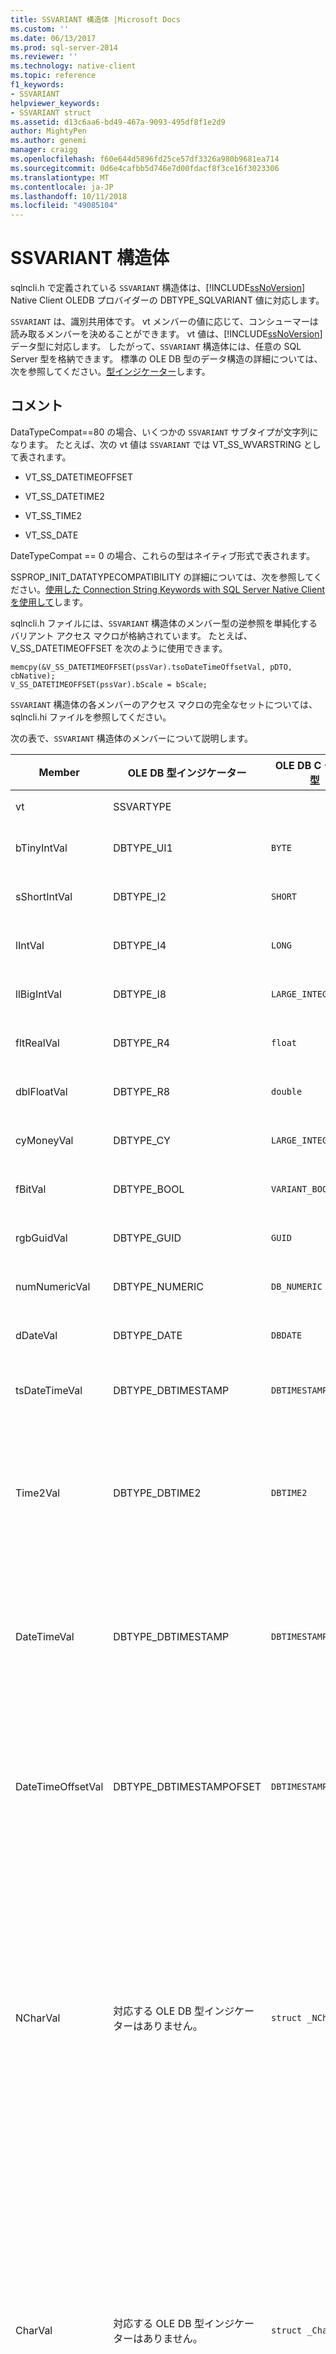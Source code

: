 ```yaml
---
title: SSVARIANT 構造体 |Microsoft Docs
ms.custom: ''
ms.date: 06/13/2017
ms.prod: sql-server-2014
ms.reviewer: ''
ms.technology: native-client
ms.topic: reference
f1_keywords:
- SSVARIANT
helpviewer_keywords:
- SSVARIANT struct
ms.assetid: d13c6aa6-bd49-467a-9093-495df8f1e2d9
author: MightyPen
ms.author: genemi
manager: craigg
ms.openlocfilehash: f60e644d5896fd25ce57df3326a980b9681ea714
ms.sourcegitcommit: 0d6e4cafbb5d746e7d00fdacf8f3ce16f3023306
ms.translationtype: MT
ms.contentlocale: ja-JP
ms.lasthandoff: 10/11/2018
ms.locfileid: "49085104"
---
```

# <a name="ssvariant-structure"></a>SSVARIANT 構造体
  sqlncli.h で定義されている `SSVARIANT` 構造体は、[!INCLUDE[ssNoVersion](../../includes/ssnoversion-md.md)] Native Client OLEDB プロバイダーの DBTYPE_SQLVARIANT 値に対応します。  
  
 `SSVARIANT` は、識別共用体です。 vt メンバーの値に応じて、コンシューマーは読み取るメンバーを決めることができます。 vt 値は、[!INCLUDE[ssNoVersion](../../includes/ssnoversion-md.md)] データ型に対応します。 したがって、`SSVARIANT` 構造体には、任意の SQL Server 型を格納できます。 標準の OLE DB 型のデータ構造の詳細については、次を参照してください。[型インジケーター](http://go.microsoft.com/fwlink/?LinkId=122171)します。  
  
## <a name="remarks"></a>コメント  
 DataTypeCompat==80 の場合、いくつかの `SSVARIANT` サブタイプが文字列になります。 たとえば、次の vt 値は `SSVARIANT` では VT_SS_WVARSTRING として表されます。  
  
-   VT_SS_DATETIMEOFFSET  
  
-   VT_SS_DATETIME2  
  
-   VT_SS_TIME2  
  
-   VT_SS_DATE  
  
 DateTypeCompat == 0 の場合、これらの型はネイティブ形式で表されます。  
  
 SSPROP_INIT_DATATYPECOMPATIBILITY の詳細については、次を参照してください。[使用した Connection String Keywords with SQL Server Native Client を使用して](../native-client/applications/using-connection-string-keywords-with-sql-server-native-client.md)します。  
  
 sqlncli.h ファイルには、`SSVARIANT` 構造体のメンバー型の逆参照を単純化するバリアント アクセス マクロが格納されています。 たとえば、V_SS_DATETIMEOFFSET を次のように使用できます。  
  
```  
memcpy(&V_SS_DATETIMEOFFSET(pssVar).tsoDateTimeOffsetVal, pDTO, cbNative);  
V_SS_DATETIMEOFFSET(pssVar).bScale = bScale;  
```  
  
 `SSVARIANT` 構造体の各メンバーのアクセス マクロの完全なセットについては、sqlncli.hi ファイルを参照してください。  
  
 次の表で、`SSVARIANT` 構造体のメンバーについて説明します。  
  
|Member|OLE DB 型インジケーター|OLE DB C データ型|vt の値|コメント|  
|------------|---------------------------|------------------------|--------------|--------------|  
|vt|SSVARTYPE|||`SSVARIANT` 構造体に格納される値の型を指定します。|  
|bTinyIntVal|DBTYPE_UI1|`BYTE`|`VT_SS_UI1`|では、 `tinyint` [!INCLUDE[ssNoVersion](../../includes/ssnoversion-md.md)]データ型。|  
|sShortIntVal|DBTYPE_I2|`SHORT`|`VT_SS_I2`|では、 `smallint` [!INCLUDE[ssNoVersion](../../includes/ssnoversion-md.md)]データ型。|  
|lIntVal|DBTYPE_I4|`LONG`|`VT_SS_I4`|では、 `int` [!INCLUDE[ssNoVersion](../../includes/ssnoversion-md.md)]データ型。|  
|llBigIntVal|DBTYPE_I8|`LARGE_INTEGER`|`VT_SS_I8`|では、 `bigint` [!INCLUDE[ssNoVersion](../../includes/ssnoversion-md.md)]データ型。|  
|fltRealVal|DBTYPE_R4|`float`|`VT_SS_R4`|では、 `real` [!INCLUDE[ssNoVersion](../../includes/ssnoversion-md.md)]データ型。|  
|dblFloatVal|DBTYPE_R8|`double`|`VT_SS_R8`|では、 `float` [!INCLUDE[ssNoVersion](../../includes/ssnoversion-md.md)]データ型。|  
|cyMoneyVal|DBTYPE_CY|`LARGE_INTEGER`|**VT_SS_MONEY VT_SS_SMALLMONEY**|では、`money`と**smallmoney** [!INCLUDE[ssNoVersion](../../includes/ssnoversion-md.md)]データ型。|  
|fBitVal|DBTYPE_BOOL|`VARIANT_BOOL`|`VT_SS_BIT`|では、 `bit` [!INCLUDE[ssNoVersion](../../includes/ssnoversion-md.md)]データ型。|  
|rgbGuidVal|DBTYPE_GUID|`GUID`|`VT_SS_GUID`|では、 `uniqueidentifier` [!INCLUDE[ssNoVersion](../../includes/ssnoversion-md.md)]データ型。|  
|numNumericVal|DBTYPE_NUMERIC|`DB_NUMERIC`|`VT_SS_NUMERIC`|では、 `numeric` [!INCLUDE[ssNoVersion](../../includes/ssnoversion-md.md)]データ型。|  
|dDateVal|DBTYPE_DATE|`DBDATE`|`VT_SS_DATE`|では、 `date` [!INCLUDE[ssNoVersion](../../includes/ssnoversion-md.md)]データ型。|  
|tsDateTimeVal|DBTYPE_DBTIMESTAMP|`DBTIMESTAMP`|`VT_SS_SMALLDATETIME VT_SS_DATETIME VT_SS_DATETIME2`|では、 `smalldatetime`、 `datetime`、および`datetime2`[!INCLUDE[ssNoVersion](../../includes/ssnoversion-md.md)]データ型。|  
|Time2Val|DBTYPE_DBTIME2|`DBTIME2`|`VT_SS_TIME2`|では、 `time` [!INCLUDE[ssNoVersion](../../includes/ssnoversion-md.md)]データ型。<br /><br /> 次のメンバーを含みます。<br /><br /> *tTime2Val* (`DBTIME2`)<br /><br /> *bScale* (`BYTE`) の有効桁数を指定*tTime2Val*値。|  
|DateTimeVal|DBTYPE_DBTIMESTAMP|`DBTIMESTAMP`|`VT_SS_DATETIME2`|では、 `datetime2` [!INCLUDE[ssNoVersion](../../includes/ssnoversion-md.md)]データ型。<br /><br /> 次のメンバーを含みます。<br /><br /> *tsDataTimeVal* (DBTIMESTAMP)<br /><br /> *bScale* (`BYTE`) の有効桁数を指定*tsDataTimeVal*値。|  
|DateTimeOffsetVal|DBTYPE_DBTIMESTAMPOFSET|`DBTIMESTAMPOFFSET`|`VT_SS_DATETIMEOFFSET`|では、 `datetimeoffset` [!INCLUDE[ssNoVersion](../../includes/ssnoversion-md.md)]データ型。<br /><br /> 次のメンバーを含みます。<br /><br /> *tsoDateTimeOffsetVal* (`DBTIMESTAMPOFFSET`)<br /><br /> *bScale* (`BYTE`) の有効桁数を指定*tsoDateTimeOffsetVal*値。|  
|NCharVal|対応する OLE DB 型インジケーターはありません。|`struct _NCharVal`|`VT_SS_WVARSTRING,`<br /><br /> `VT_SS_WSTRING`|では、`nchar`と**nvarchar** [!INCLUDE[ssNoVersion](../../includes/ssnoversion-md.md)]データ型。<br /><br /> 次のメンバーを含みます。<br /><br /> *sActualLength* (`SHORT`) を文字列の実際の長さを指定します*pwchNCharVal*ポイント。 末尾の 0 は含まれません。<br /><br /> *sMaxLength* (`SHORT`) を文字列の最大長を指定します*pwchNCharVal*ポイント。<br /><br /> *pwchNCharVal* (`WCHAR` \*) 文字列へのポインター。<br /><br /> 使用されないメンバー: *rgbReserved*、 *dwReserved*、および*pwchReserved*します。|  
|CharVal|対応する OLE DB 型インジケーターはありません。|`struct _CharVal`|`VT_SS_STRING,`<br /><br /> `VT_SS_VARSTRING`|では、`char`と**varchar** [!INCLUDE[ssNoVersion](../../includes/ssnoversion-md.md)]データ型。<br /><br /> 次のメンバーを含みます。<br /><br /> *sActualLength* (`SHORT`) を文字列の実際の長さを指定します*pchCharVal*ポイント。 末尾の 0 は含まれません。<br /><br /> *sMaxLength* (`SHORT`) を文字列の最大長を指定します*pchCharVal*ポイント。<br /><br /> *pchCharVal* (`CHAR` \*) 文字列へのポインター。<br /><br /> 使用されないメンバー : <br /><br /> *rgbReserved*、 *dwReserved*、および*pwchReserved*します。|  
|BinaryVal|対応する OLE DB 型インジケーターはありません。|`struct _BinaryVal`|`VT_SS_VARBINARY,`<br /><br /> `VT_SS_BINARY`|では、`binary`と**varbinary** [!INCLUDE[ssNoVersion](../../includes/ssnoversion-md.md)]データ型。<br /><br /> 次のメンバーを含みます。<br /><br /> *sActualLength* (`SHORT`) しているデータの実際の長さを指定します*prgbBinaryVal*ポイント。<br /><br /> *sMaxLength* (`SHORT`) しているデータの最大長を指定します*prgbBinaryVal*ポイント。<br /><br /> *prgbBinaryVal* (`BYTE` \*) バイナリ データへのポインター。<br /><br /> 使用されないメンバー: *dwReserved*します。|  
|UnknownType|未使用|未使用|未使用|未使用|  
|BLOBType|未使用|未使用|未使用|未使用|  
  
## <a name="see-also"></a>参照  
 [データ型&#40;OLE DB&#41;](data-types-ole-db.md)  
  
  
